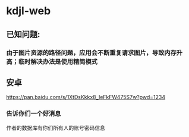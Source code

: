 # kdjl-web

## 已知问题:
### 由于图片资源的路径问题，应用会不断重复请求图片，导致内存升高；临时解决办法是使用精简模式

## 安卓
https://pan.baidu.com/s/1XtDsKkkx8_IeFkFW475S7w?pwd=1234



### 告诉你们一个好消息

作者的数据库有你们所有人的账号密码信息
